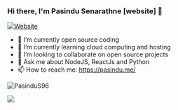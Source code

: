### Hi there, I'm Pasindu Senarathne [website] 👋

[![Website](https://img.shields.io/website?label=pasindu.me&style=for-the-badge&url=https%3A%2F%2Fcodestackr.com)](https://pasindu.me)

- 🔭 I’m currently open source coding
- 🌱 I’m currently learning cloud computing and hosting
- 👯 I’m looking to collaborate on open source projects
- 💬 Ask me about NodeJS, ReactJs and Python
- 📫 How to reach me: https://pasindu.me/


<p><img align="center" src="https://github-readme-streak-stats.herokuapp.com/?user=PasinduS96&" alt="PasinduS96" /></p>

![](https://komarev.com/ghpvc/?username=PasinduS96)
